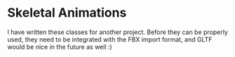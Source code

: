 # Skeletal Animations

I have written these classes for another project. Before they can be properly used, they need to be integrated with the FBX import format,
and GLTF would be nice in the future as well :)